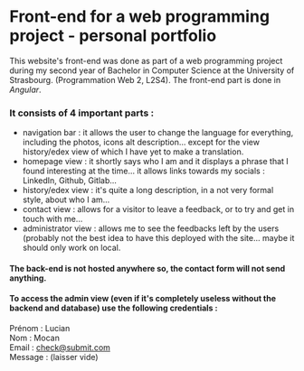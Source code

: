 # Front-end for a web programming project - personal portfolio

This website's front-end was done as part of a web programming project during my second year of Bachelor in Computer Science at the University of Strasbourg. (Programmation Web 2, L2S4).
The front-end part is done in *Angular*. 

### It consists of 4 important parts :
- navigation bar : it allows the user to change the language for everything, including the photos, icons alt description... except for the view history/edex view of which I have yet to make a translation.
- homepage view : it shortly says who I am and it displays a phrase that I found interesting at the time... it allows links towards my socials : LinkedIn, Github, Gitlab...
- history/edex view : it's quite a long description, in a not very formal style, about who I am...
- contact view : allows for a visitor to leave a feedback, or to try and get in touch with me...
- administrator view : allows me to see the feedbacks left by the users (probably not the best idea to have this deployed with the site... maybe it should only work on local.

#### The back-end is not hosted anywhere so, the contact form will not send anything.
#### To access the admin view (even if it's completely useless without the backend and database) use the following credentials : 
Prénom : Lucian\
Nom : Mocan\
Email : check@submit.com\
Message : (laisser vide)

